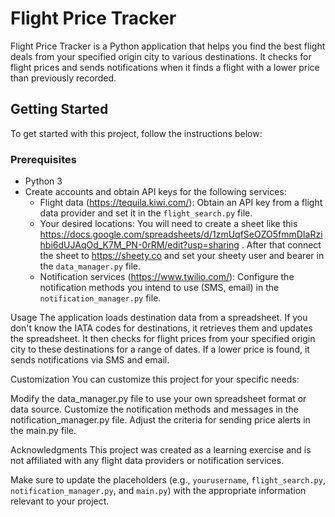 # Flight Price Tracker
Flight Price Tracker is a Python application that helps you find the best flight deals from your specified origin city to various destinations. It checks for flight prices and sends notifications when it finds a flight with a lower price than previously recorded.

## Getting Started

To get started with this project, follow the instructions below:

### Prerequisites

- Python 3
- Create accounts and obtain API keys for the following services:
  - Flight data (https://tequila.kiwi.com/): Obtain an API key from a flight data provider and set it in the `flight_search.py` file.
  - Your desired locations: You will need to create a sheet like this https://docs.google.com/spreadsheets/d/1zmUqfSeOZO5fmmDIaRzihbi6dUJAqOd_K7M_PN-0rRM/edit?usp=sharing .
    After that connect the sheet to https://sheety.co and set your sheety user and bearer in the `data_manager.py` file.
  - Notification services (https://www.twilio.com/): Configure the notification methods you intend to use (SMS, email) in the `notification_manager.py` file.

Usage
The application loads destination data from a spreadsheet.
If you don't know the IATA codes for destinations, it retrieves them and updates the spreadsheet.
It then checks for flight prices from your specified origin city to these destinations for a range of dates.
If a lower price is found, it sends notifications via SMS and email.

Customization
You can customize this project for your specific needs:

Modify the data_manager.py file to use your own spreadsheet format or data source.
Customize the notification methods and messages in the notification_manager.py file.
Adjust the criteria for sending price alerts in the main.py file.

Acknowledgments
This project was created as a learning exercise and is not affiliated with any flight data providers or notification services.


Make sure to update the placeholders (e.g., `yourusername`, `flight_search.py`, `notification_manager.py`, and `main.py`) with the appropriate information relevant to your project.
